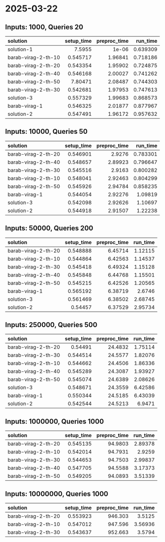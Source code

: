 # 2025-03-22

## Inputs: 1000, Queries 20

| solution            |   setup_time |   preproc_time |   run_time |
|:--------------------|-------------:|---------------:|-----------:|
| solution-1          |     7.5955   |        1e-06   |   0.639309 |
| barab-virag-2-th-10 |     0.545717 |        1.96841 |   0.718186 |
| barab-virag-2-th-20 |     0.543354 |        1.95902 |   0.724875 |
| barab-virag-2-th-40 |     0.546168 |        2.00027 |   0.741262 |
| barab-virag-2-th-50 |     7.80471  |        2.08487 |   0.744303 |
| barab-virag-2-th-30 |     0.542681 |        1.97953 |   0.747613 |
| solution-3          |     0.557329 |        1.99683 |   0.868573 |
| barab-virag-1       |     0.546325 |        2.01877 |   0.877967 |
| solution-2          |     0.547491 |        1.96172 |   0.957632 |

## Inputs: 10000, Queries 50

| solution            |   setup_time |   preproc_time |   run_time |
|:--------------------|-------------:|---------------:|-----------:|
| barab-virag-2-th-20 |     0.546901 |        2.9276  |   0.783301 |
| barab-virag-2-th-40 |     0.548657 |        2.89923 |   0.796647 |
| barab-virag-2-th-30 |     0.545516 |        2.9163  |   0.800282 |
| barab-virag-2-th-10 |     0.548041 |        2.92463 |   0.804299 |
| barab-virag-2-th-50 |     0.545926 |        2.94784 |   0.858235 |
| barab-virag-1       |     0.544054 |        2.92276 |   1.09819  |
| solution-3          |     0.542098 |        2.92626 |   1.10697  |
| solution-2          |     0.544918 |        2.91507 |   1.22238  |

## Inputs: 50000, Queries 200

| solution            |   setup_time |   preproc_time |   run_time |
|:--------------------|-------------:|---------------:|-----------:|
| barab-virag-2-th-20 |     0.548888 |        6.45714 |    1.12115 |
| barab-virag-2-th-10 |     0.544864 |        6.42563 |    1.14537 |
| barab-virag-2-th-30 |     0.545418 |        6.49324 |    1.15128 |
| barab-virag-2-th-40 |     0.545848 |        6.44768 |    1.15501 |
| barab-virag-2-th-50 |     0.545215 |        6.42526 |    1.20565 |
| barab-virag-1       |     0.565192 |        6.38719 |    2.6746  |
| solution-3          |     0.561469 |        6.38502 |    2.68745 |
| solution-2          |     0.54457  |        6.37529 |    2.95734 |

## Inputs: 250000, Queries 500

| solution            |   setup_time |   preproc_time |   run_time |
|:--------------------|-------------:|---------------:|-----------:|
| barab-virag-2-th-20 |     0.54491  |        24.4832 |    1.75114 |
| barab-virag-2-th-30 |     0.544514 |        24.5577 |    1.82076 |
| barab-virag-2-th-10 |     0.544662 |        24.4506 |    1.86336 |
| barab-virag-2-th-40 |     0.545289 |        24.3087 |    1.93927 |
| barab-virag-2-th-50 |     0.545074 |        24.6389 |    2.08626 |
| solution-3          |     0.548671 |        24.3559 |    6.42586 |
| barab-virag-1       |     0.550344 |        24.5185 |    6.43039 |
| solution-2          |     0.542544 |        24.5213 |    6.9471  |

## Inputs: 1000000, Queries 1000

| solution            |   setup_time |   preproc_time |   run_time |
|:--------------------|-------------:|---------------:|-----------:|
| barab-virag-2-th-20 |     0.545135 |        94.9803 |    2.89378 |
| barab-virag-2-th-10 |     0.542014 |        94.7931 |    2.9259  |
| barab-virag-2-th-30 |     0.544653 |        94.7503 |    2.99837 |
| barab-virag-2-th-40 |     0.547705 |        94.5588 |    3.17373 |
| barab-virag-2-th-50 |     0.549205 |        94.0893 |    3.51339 |

## Inputs: 10000000, Queries 1000

| solution            |   setup_time |   preproc_time |   run_time |
|:--------------------|-------------:|---------------:|-----------:|
| barab-virag-2-th-20 |     0.553923 |        946.303 |    3.5125  |
| barab-virag-2-th-10 |     0.547012 |        947.596 |    3.56936 |
| barab-virag-2-th-30 |     0.543637 |        952.663 |    3.5794  |